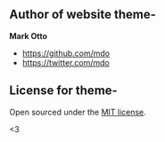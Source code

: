 ## Author of website theme-

**Mark Otto**
- <https://github.com/mdo>
- <https://twitter.com/mdo>


## License for theme-

Open sourced under the [MIT license](LICENSE.md).

<3
